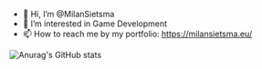 - 👋 Hi, I’m @MilanSietsma
- 👀 I’m interested in Game Development
- 📫 How to reach me by my portfolio: https://milansietsma.eu/

<!---
MilanSietsma/MilanSietsma is a ✨ special ✨ repository because its `README.md` (this file) appears on your GitHub profile.
You can click the Preview link to take a look at your changes.
--->

![Anurag's GitHub stats](https://github-readme-stats.vercel.app/api?username=anuraghazra&count_private=true)
